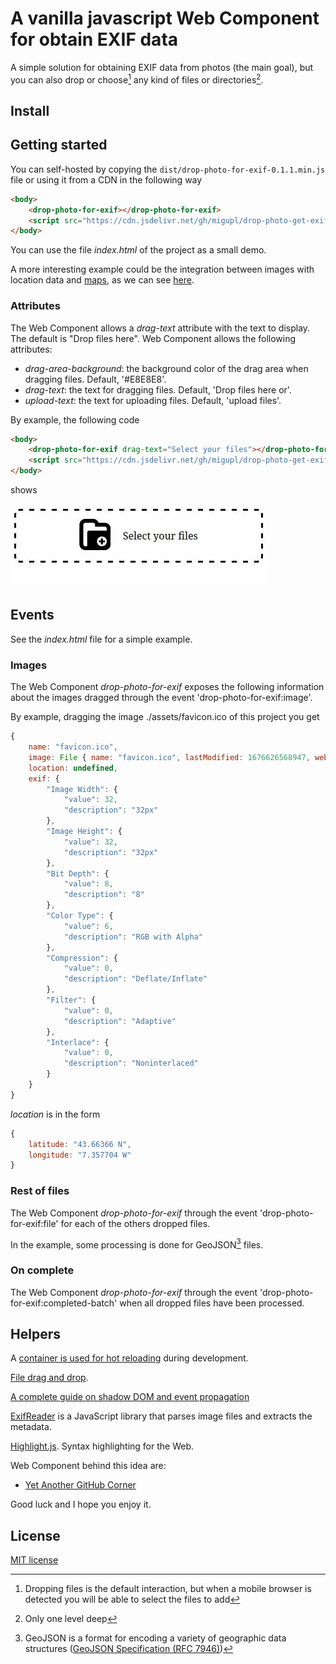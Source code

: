 # A vanilla javascript Web Component for obtain EXIF data

A simple solution for obtaining EXIF data from photos (the main goal), but you can also drop or choose[^1] any kind of files or directories[^2].

## Install

## Getting started

You can self-hosted by copying the `dist/drop-photo-for-exif-0.1.1.min.js` file or using it from a CDN in the following way

```html
<body>
    <drop-photo-for-exif></drop-photo-for-exif>
    <script src="https://cdn.jsdelivr.net/gh/migupl/drop-photo-get-exif-data/dist/drop-photo-for-exif-0.1.1.min.js"></script>
</body>
```

You can use the file *index.html* of the project as a small demo.

A more interesting example could be the integration between images with location data and [maps](https://github.com/migupl/vanilla-js-web-component-leaflet-geojson), as we can see [here](https://migupl.github.io/where-was-the-photo-taken/).

### Attributes

The Web Component allows a *drag-text* attribute with the text to display. The default is "Drop files here".
Web Component allows the following attributes:
- *drag-area-background*: the background color of the drag area when dragging files. Default, '#E8E8E8'.
- *drag-text*: the text for dragging files. Default, 'Drop files here or'.
- *upload-text*: the text for uploading files. Default, 'upload files'.

By example, the following code

```html
<body>
    <drop-photo-for-exif drag-text="Select your files"></drop-photo-for-exif>
    <script src="https://cdn.jsdelivr.net/gh/migupl/drop-photo-get-exif-data/dist/drop-photo-for-exif-0.1.1.min.js"></script>
</body>
```

shows

![Example](./docs/mobile-with-custom-text.webp)


## Events

See the _index.html_ file for a simple example.

### Images

The Web Component *drop-photo-for-exif* exposes the following information about the images dragged through the event 'drop-photo-for-exif:image'.

By example, dragging the image ./assets/favicon.ico of this project you get

```javascript
{
    name: "favicon.ico",
    image: File { name: "favicon.ico", lastModified: 1676626568947, webkitRelativePath: "", size: 435, type: "image/x-icon" },
    location: undefined,
    exif: {
        "Image Width": {
            "value": 32,
            "description": "32px"
        },
        "Image Height": {
            "value": 32,
            "description": "32px"
        },
        "Bit Depth": {
            "value": 8,
            "description": "8"
        },
        "Color Type": {
            "value": 6,
            "description": "RGB with Alpha"
        },
        "Compression": {
            "value": 0,
            "description": "Deflate/Inflate"
        },
        "Filter": {
            "value": 0,
            "description": "Adaptive"
        },
        "Interlace": {
            "value": 0,
            "description": "Noninterlaced"
        }
    }
}
```

_location_ is in the form

```javascript
{
    latitude: "43.66366 N",
    longitude: "7.357704 W"
}
```

### Rest of files

The Web Component *drop-photo-for-exif* through the event 'drop-photo-for-exif:file' for each of the others dropped files.

In the example, some processing is done for GeoJSON[^3] files.

### On complete

The Web Component *drop-photo-for-exif* through the event 'drop-photo-for-exif:completed-batch' when all dropped files have been processed.

## Helpers

A [container is used for hot reloading](https://github.com/migupl/hot-reloading-container) during development.

[File drag and drop](https://developer.mozilla.org/en-US/docs/Web/API/HTML_Drag_and_Drop_API/File_drag_and_drop).

[A complete guide on shadow DOM and event propagation](https://pm.dartus.fr/blog/a-complete-guide-on-shadow-dom-and-event-propagation/)

[ExifReader](https://github.com/mattiasw/ExifReader) is a JavaScript library that parses image files and extracts the metadata.

[Highlight.js](https://highlightjs.org/). Syntax highlighting for the Web.

Web Component behind this idea are:
- [Yet Another GitHub Corner](https://github.com/migupl/yagc)

Good luck and I hope you enjoy it.

## License

[MIT license](http://www.opensource.org/licenses/mit-license.php)

[^1]: Dropping files is the default interaction, but when a mobile browser is detected you will be able to select the files to add
[^2]: Only one level deep
[^3]: GeoJSON is a format for encoding a variety of geographic data structures ([GeoJSON Specification (RFC 7946)](https://tools.ietf.org/html/rfc7946))

